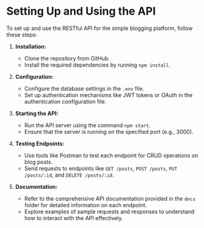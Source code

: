 # Setting Up and Using the API

To set up and use the RESTful API for the simple blogging platform, follow these steps:

1. **Installation:**
   - Clone the repository from GitHub.
   - Install the required dependencies by running `npm install`.

2. **Configuration:**
   - Configure the database settings in the `.env` file.
   - Set up authentication mechanisms like JWT tokens or OAuth in the authentication configuration file.

3. **Starting the API:**
   - Run the API server using the command `npm start`.
   - Ensure that the server is running on the specified port (e.g., 3000).

4. **Testing Endpoints:**
   - Use tools like Postman to test each endpoint for CRUD operations on blog posts.
   - Send requests to endpoints like `GET /posts`, `POST /posts`, `PUT /posts/:id`, and `DELETE /posts/:id`.

5. **Documentation:**
   - Refer to the comprehensive API documentation provided in the `docs` folder for detailed information on each endpoint.
   - Explore examples of sample requests and responses to understand how to interact with the API effectively.
